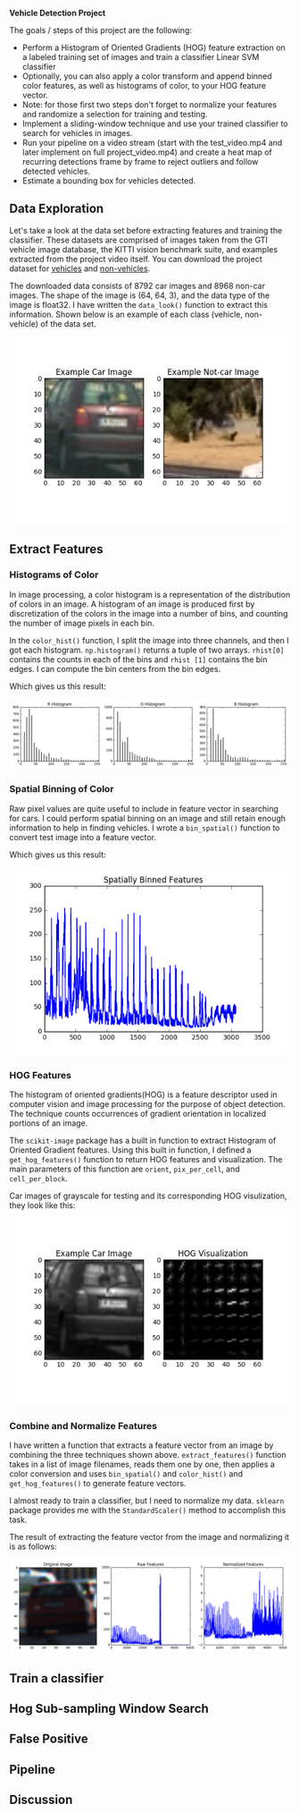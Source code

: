 **Vehicle Detection Project**

The goals / steps of this project are the following:

* Perform a Histogram of Oriented Gradients (HOG) feature extraction on a labeled training set of images and train a classifier Linear SVM classifier
* Optionally, you can also apply a color transform and append binned color features, as well as histograms of color, to your HOG feature vector. 
* Note: for those first two steps don't forget to normalize your features and randomize a selection for training and testing.
* Implement a sliding-window technique and use your trained classifier to search for vehicles in images.
* Run your pipeline on a video stream (start with the test_video.mp4 and later implement on full project_video.mp4) and create a heat map of recurring detections frame by frame to reject outliers and follow detected vehicles.
* Estimate a bounding box for vehicles detected.

[//]: # (Image References)
[image1]: ./output_images/data_exploration.png
[image2]: ./output_images/color_hist.png
[image3]: ./output_images/bin_spatial.png
[image4]: ./output_images/hog_features.png
[image5]: ./output_images/extract_feature.png

## Data Exploration

Let's take a look at the data set before extracting features and training the classifier. These datasets are comprised of images taken from the GTI vehicle image database, the KITTI vision benchmark suite, and examples extracted from the project video itself. You can download the project dataset for [vehicles](https://s3.amazonaws.com/udacity-sdc/Vehicle_Tracking/vehicles.zip) and [non-vehicles](https://s3.amazonaws.com/udacity-sdc/Vehicle_Tracking/non-vehicles.zip).

The downloaded data consists of 8792 car images and 8968 non-car images. The shape of the image is (64, 64, 3), and the data type of the image is float32. I have written the `data_look()` function to extract this information. Shown below is an example of each class (vehicle, non-vehicle) of the data set.

![Data Exploration][image1]

## Extract Features
### Histograms of Color
In image processing, a color histogram is a representation of the distribution of colors in an image. A histogram of an image is produced first by discretization of the colors in the image into a number of bins, and counting the number of image pixels in each bin.

In the `color_hist()` function, I split the image into three channels, and then I got each histogram. `np.histogram()` returns a tuple of two arrays. `rhist[0]` contains the counts in each of the bins and `rhist [1]` contains the bin edges. I can compute the bin centers from the bin edges.

Which gives us this result:

![Histograms][image2]

### Spatial Binning of Color
Raw pixel values are quite useful to include in feature vector in searching for cars. I could perform spatial binning on an image and still retain enough information to help in finding vehicles. I wrote a `bin_spatial()` function to convert test image into a feature vector.

Which gives us this result:

![Binned color features][image3]

### HOG Features
The histogram of oriented gradients(HOG) is a feature descriptor used in computer vision and image processing for the purpose of object detection. The technique counts occurrences of gradient orientation in localized portions of an image.

The `scikit-image` package has a built in function to extract Histogram of Oriented Gradient features. Using this built in function, I defined a `get_hog_features()` function to return HOG features and visualization. The main parameters of this function are `orient`, `pix_per_cell`, and `cell_per_block`.

Car images of grayscale for testing and its corresponding HOG visulization, they look like this:

![HOG Vis][image4]

### Combine and Normalize Features
I have written a function that extracts a feature vector from an image by combining the three techniques shown above. 
`extract_features()` function takes in a list of image filenames, reads them one by one, then applies a color conversion and uses `bin_spatial()` and `color_hist()` and `get_hog_features()` to generate feature vectors.

I almost ready to train a classifier, but I need to normalize my data. `sklearn` package provides me with the `StandardScaler()` method to accomplish this task.

The result of extracting the feature vector from the image and normalizing it is as follows:

![Extract Feature][image5]

## Train a classifier

## Hog Sub-sampling Window Search

## False Positive

## Pipeline

## Discussion